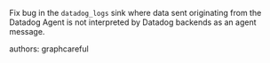 Fix bug in the `datadog_logs` sink where data sent originating from the Datadog Agent is not interpreted by Datadog backends as an agent message.

authors: graphcareful
